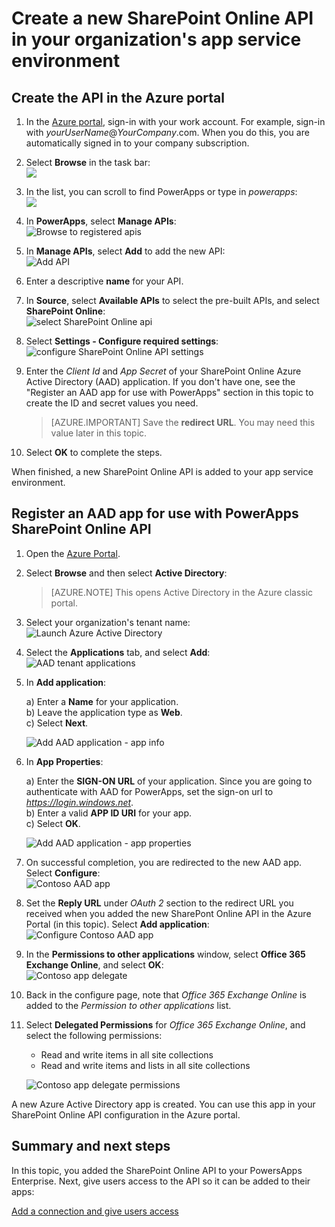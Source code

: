 <properties
    pageTitle="Add the SharePoint Online API to PowerApps Enterprise | Microsoft Azure"
    description="Create or configure a new SharePoint Online API in your organization's app service environment"
    services=""
    suite="powerapps"
    documentationCenter="" 
    authors="rajeshramabathiran"
    manager="dwrede"
    editor=""/>

<tags
   ms.service="powerapps"
   ms.devlang="na"
   ms.topic="article"
   ms.tgt_pltfrm="na"
   ms.workload="na" 
   ms.date="11/25/2015"
   ms.author="litran"/>

# Create a new SharePoint Online API in your organization's app service environment

## Create the API in the Azure portal

1. In the [Azure portal](https://portal.azure.com/), sign-in with your work account. For example, sign-in with *yourUserName*@*YourCompany*.com. When you do this, you are automatically signed in to your company subscription.
 
2. Select **Browse** in the task bar:  
![][14]

3. In the list, you can scroll to find PowerApps or type in *powerapps*:  
![][15]  

4. In **PowerApps**, select **Manage APIs**:  
![Browse to registered apis][1]

5. In **Manage APIs**, select **Add** to add the new API:  
![Add API][2]

6. Enter a descriptive **name** for your API.  
    
7. In **Source**, select **Available APIs** to select the pre-built APIs, and select **SharePoint Online**:  
![select SharePoint Online api][3]

8. Select **Settings - Configure required settings**:  
![configure SharePoint Online API settings][4]

9. Enter the *Client Id* and *App Secret* of your SharePoint Online Azure Active Directory (AAD) application. If you don't have one, see the "Register an AAD app for use with PowerApps" section in this topic to create the ID and secret values you need.  

    > [AZURE.IMPORTANT] Save the **redirect URL**. You may need this value later in this topic.

10. Select **OK** to complete the steps.

When finished, a new SharePoint Online API is added to your app service environment.


## Register an AAD app for use with PowerApps SharePoint Online API

1. Open the [Azure Portal][5].

2. Select **Browse** and then select **Active Directory**:  

    > [AZURE.NOTE] This opens Active Directory in the Azure classic portal.  

3. Select your organization's tenant name:  
![Launch Azure Active Directory][6]

4. Select the **Applications** tab, and select **Add**:  
![AAD tenant applications][7]

5. In **Add application**:  

    a) Enter a **Name** for your application.  
    b) Leave the application type as **Web**.  
    c) Select **Next**.


    ![Add AAD application - app info][8]

6. In **App Properties**:  

    a) Enter the **SIGN-ON URL** of your application.  Since you are going to authenticate with AAD for PowerApps, set the sign-on url to _https://login.windows.net_.  
    b) Enter a valid **APP ID URI** for your app.  
    c) Select **OK**.  

    ![Add AAD application - app properties][9]

7. On successful completion, you are redirected to the new AAD app. Select **Configure**:  
![Contoso AAD app][10]

8. Set the **Reply URL** under _OAuth 2_ section to the redirect URL you received when you added the new SharePont Online API in the Azure Portal (in this topic). Select **Add application**:  
![Configure Contoso AAD app][11]

9. In the **Permissions to other applications** window, select **Office 365 Exchange Online**, and select **OK**:  
![Contoso app delegate][12]

10. Back in the configure page, note that _Office 365 Exchange Online_ is added to the _Permission to other applications_ list.

11. Select **Delegated Permissions** for _Office 365 Exchange Online_, and select the following permissions:  

    - Read and write items in all site collections
    - Read and write items and lists in all site collections

    ![Contoso app delegate permissions][13]

A new Azure Active Directory app is created. You can use this app in your SharePoint Online API configuration in the Azure portal. 

## Summary and next steps
In this topic, you added the SharePoint Online API to your PowersApps Enterprise. Next, give users access to the API so it can be added to their apps: 

[Add a connection and give users access](powerapps-manage-api-connection-user-access.md)

<!--References-->
[1]: ./media/powerapps-create-api-sharepointonline/browse-to-registered-apis.PNG
[2]: ./media/powerapps-create-api-sharepointonline/add-api.PNG
[3]: ./media/powerapps-create-api-sharepointonline/select-sharepointonline-api.PNG
[4]: ./media/powerapps-create-api-sharepointonline/configure-sharepointonline-api.PNG
[5]: https://portal.azure.com
[6]: ./media/powerapps-create-api-sharepointonline/launch-aad.PNG
[7]: ./media/powerapps-create-api-sharepointonline/aad-tenant-applications.PNG
[8]: ./media/powerapps-create-api-sharepointonline/aad-tenant-applications-add-appinfo.PNG
[9]: ./media/powerapps-create-api-sharepointonline/aad-tenant-applications-add-app-properties.PNG
[10]: ./media/powerapps-create-api-sharepointonline/contoso-aad-app.PNG
[11]: ./media/powerapps-create-api-sharepointonline/contoso-aad-app-configure.PNG
[12]: ./media/powerapps-create-api-sharepointonline/contoso-aad-app-delegate-sharepointonline.PNG
[13]: ./media/powerapps-create-api-sharepointonline/contoso-aad-app-delegate-sharepointonline-permissions.PNG
[14]: ./media/powerapps-create-api-sharepointonline/browseall.png
[15]: ./media/powerapps-create-api-sharepointonline/allresources.png
